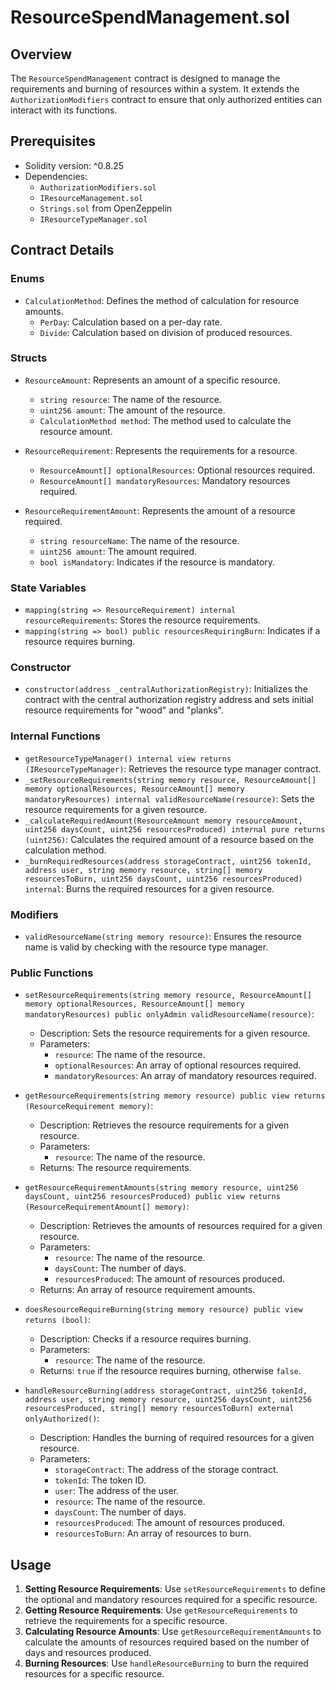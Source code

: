 # ResourceSpendManagement.sol

## Overview

The `ResourceSpendManagement` contract is designed to manage the requirements and burning of resources within a system. It extends the `AuthorizationModifiers` contract to ensure that only authorized entities can interact with its functions.

## Prerequisites

- Solidity version: ^0.8.25
- Dependencies:
  - `AuthorizationModifiers.sol`
  - `IResourceManagement.sol`
  - `Strings.sol` from OpenZeppelin
  - `IResourceTypeManager.sol`

## Contract Details

### Enums

- `CalculationMethod`: Defines the method of calculation for resource amounts.
  - `PerDay`: Calculation based on a per-day rate.
  - `Divide`: Calculation based on division of produced resources.

### Structs

- `ResourceAmount`: Represents an amount of a specific resource.
  - `string resource`: The name of the resource.
  - `uint256 amount`: The amount of the resource.
  - `CalculationMethod method`: The method used to calculate the resource amount.

- `ResourceRequirement`: Represents the requirements for a resource.
  - `ResourceAmount[] optionalResources`: Optional resources required.
  - `ResourceAmount[] mandatoryResources`: Mandatory resources required.

- `ResourceRequirementAmount`: Represents the amount of a resource required.
  - `string resourceName`: The name of the resource.
  - `uint256 amount`: The amount required.
  - `bool isMandatory`: Indicates if the resource is mandatory.

### State Variables

- `mapping(string => ResourceRequirement) internal resourceRequirements`: Stores the resource requirements.
- `mapping(string => bool) public resourcesRequiringBurn`: Indicates if a resource requires burning.

### Constructor

- `constructor(address _centralAuthorizationRegistry)`: Initializes the contract with the central authorization registry address and sets initial resource requirements for "wood" and "planks".

### Internal Functions

- `getResourceTypeManager() internal view returns (IResourceTypeManager)`: Retrieves the resource type manager contract.
- `_setResourceRequirements(string memory resource, ResourceAmount[] memory optionalResources, ResourceAmount[] memory mandatoryResources) internal validResourceName(resource)`: Sets the resource requirements for a given resource.
- `_calculateRequiredAmount(ResourceAmount memory resourceAmount, uint256 daysCount, uint256 resourcesProduced) internal pure returns (uint256)`: Calculates the required amount of a resource based on the calculation method.
- `_burnRequiredResources(address storageContract, uint256 tokenId, address user, string memory resource, string[] memory resourcesToBurn, uint256 daysCount, uint256 resourcesProduced) internal`: Burns the required resources for a given resource.

### Modifiers

- `validResourceName(string memory resource)`: Ensures the resource name is valid by checking with the resource type manager.

### Public Functions

- `setResourceRequirements(string memory resource, ResourceAmount[] memory optionalResources, ResourceAmount[] memory mandatoryResources) public onlyAdmin validResourceName(resource)`:
  - Description: Sets the resource requirements for a given resource.
  - Parameters:
    - `resource`: The name of the resource.
    - `optionalResources`: An array of optional resources required.
    - `mandatoryResources`: An array of mandatory resources required.

- `getResourceRequirements(string memory resource) public view returns (ResourceRequirement memory)`:
  - Description: Retrieves the resource requirements for a given resource.
  - Parameters:
    - `resource`: The name of the resource.
  - Returns: The resource requirements.

- `getResourceRequirementAmounts(string memory resource, uint256 daysCount, uint256 resourcesProduced) public view returns (ResourceRequirementAmount[] memory)`:
  - Description: Retrieves the amounts of resources required for a given resource.
  - Parameters:
    - `resource`: The name of the resource.
    - `daysCount`: The number of days.
    - `resourcesProduced`: The amount of resources produced.
  - Returns: An array of resource requirement amounts.

- `doesResourceRequireBurning(string memory resource) public view returns (bool)`:
  - Description: Checks if a resource requires burning.
  - Parameters:
    - `resource`: The name of the resource.
  - Returns: `true` if the resource requires burning, otherwise `false`.

- `handleResourceBurning(address storageContract, uint256 tokenId, address user, string memory resource, uint256 daysCount, uint256 resourcesProduced, string[] memory resourcesToBurn) external onlyAuthorized()`:
  - Description: Handles the burning of required resources for a given resource.
  - Parameters:
    - `storageContract`: The address of the storage contract.
    - `tokenId`: The token ID.
    - `user`: The address of the user.
    - `resource`: The name of the resource.
    - `daysCount`: The number of days.
    - `resourcesProduced`: The amount of resources produced.
    - `resourcesToBurn`: An array of resources to burn.

## Usage

1. **Setting Resource Requirements**: Use `setResourceRequirements` to define the optional and mandatory resources required for a specific resource.
2. **Getting Resource Requirements**: Use `getResourceRequirements` to retrieve the requirements for a specific resource.
3. **Calculating Resource Amounts**: Use `getResourceRequirementAmounts` to calculate the amounts of resources required based on the number of days and resources produced.
4. **Burning Resources**: Use `handleResourceBurning` to burn the required resources for a specific resource.

